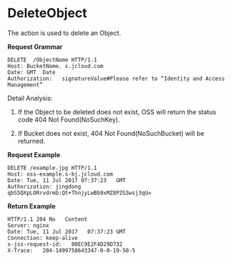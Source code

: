 # DeleteObject

The action is used to delete an Object.

**Request Grammar**
```
DELETE  /ObjectName HTTP/1.1
Host: BucketName. s.jcloud.com
Date: GMT  Date     
Authorization:   signatureValue#Please refer to “Identity and Access Management”
```

Detail Analysis:

1. If the Object to be deleted does not exist, OSS will return the status code 404 Not Found(NoSuchKey).

2. If Bucket does not exist, 404 Not Found(NoSuchBucket) will be returned.

**Request Example**
```
DELETE /example.jpg HTTP/1.1
Host: oss-example.s-bj.jcloud.com
Date: Tue, 11 Jul 2017 07:37:23   GMT    
Authorization: jingdong   qbS5QXpLORrvdrmb:Qt+ThnjyLwBb9xMZ8PZG3wsj3qU=
```
**Return Example**
```
HTTP/1.1 204 No   Content
Server: nginx
Date: Tue, 11 Jul 2017   07:37:23 GMT
Connection: keep-alive
x-jss-request-id:   80EC9E2F4D29D732
X-Trace:   204-1499758643347-0-0-19-50-5
```
